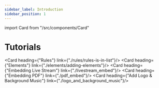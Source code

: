 ```yaml
---
sidebar_label: Introduction
sidebar_position: 1
---
```

import Card from "/src/components/Card"

# Tutorials

<Card heading={"Rules"} link={"./rules/rules-is-in-list"}/>
<Card heading={"Elements"} link={"./elements/adding-elements"}/>
<Card heading={"Embedding Live Stream"} link={"./livestream_embed"}/>
<Card heading={"Embedding PDF"} link={"./pdf_embed"}/>
<Card heading={"Add Logo & Background Music"} link={"./logo_and_background_music"}/>
